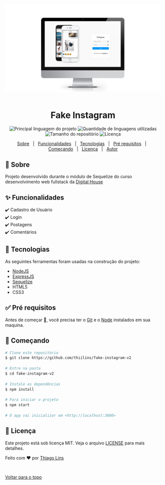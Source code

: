 <div align="center" id="top"> 
  <!-- <img src="./.github/app.gif" alt="Fake Instagram V2" /> -->
 <img src="./.github/preview.png" alt="Fake Instagram" />
&#xa0;

  <!-- <a href="https://fakeinstagramv2.netlify.com">Demo</a> -->
</div>

<h1 align="center">Fake Instagram</h1>

<p align="center">
  <img alt="Principal linguagem do projeto" src="https://img.shields.io/github/languages/top/thiilins/fake-instagram-v2?color=56BEB8">

  <img alt="Quantidade de linguagens utilizadas" src="https://img.shields.io/github/languages/count/thiilins/fake-instagram-v2?color=56BEB8">

  <img alt="Tamanho do repositório" src="https://img.shields.io/github/repo-size/thiilins/fake-instagram-v2?color=56BEB8">

  <img alt="Licença" src="https://img.shields.io/github/license/thiilins/fake-instagram-v2?color=56BEB8">

  <!-- <img alt="Github issues" src="https://img.shields.io/github/issues/thiilins/fake-instagram-v2?color=56BEB8" /> -->

  <!-- <img alt="Github forks" src="https://img.shields.io/github/forks/thiilins/fake-instagram-v2?color=56BEB8" /> -->

  <!-- <img alt="Github stars" src="https://img.shields.io/github/stars/thiilins/fake-instagram-v2?color=56BEB8" /> -->
</p>

<!-- Status -->

<!-- <h4 align="center">
	🚧  Fake Instagram V2 🚀 Em construção...  🚧
</h4>

<hr> -->

<p align="center">
  <a href="#dart-sobre">Sobre</a> &#xa0; | &#xa0; 
  <a href="#sparkles-funcionalidades">Funcionalidades</a> &#xa0; | &#xa0;
  <a href="#rocket-tecnologias">Tecnologias</a> &#xa0; | &#xa0;
  <a href="#white_check_mark-pré-requesitos">Pré requisitos</a> &#xa0; | &#xa0;
  <a href="#checkered_flag-começando">Começando</a> &#xa0; | &#xa0;
  <a href="#memo-licença">Licença</a> &#xa0; | &#xa0;
  <a href="https://github.com/thiilins" target="_blank">Autor</a>
</p>

## :dart: Sobre

Projeto desenvolvido durante o módulo de Sequelize do curso desenvolvimento web fullstack da [Digital House](https://www.digitalhouse.com/br/)

## :sparkles: Funcionalidades

:heavy_check_mark: Cadastro de Usuário <br>
:heavy_check_mark: Login <br>
:heavy_check_mark: Postagens <br>
:heavy_check_mark: Comentários <br>

## :rocket: Tecnologias

As seguintes ferramentas foram usadas na construção do projeto:

- [NodeJS](https://nodejs.org/en/)
- [ExpressJS](https://expressjs.com/pt-br/)
- [Sequelize](https://sequelize.org/)
- HTML5
- CSS3

## :white_check_mark: Pré requisitos

Antes de começar :checkered_flag:, você precisa ter o [Git](https://git-scm.com) e o [Node](https://nodejs.org/en/) instalados em sua maquina.

## :checkered_flag: Começando

```bash
# Clone este repositório
$ git clone https://github.com/thiilins/fake-instagram-v2

# Entre na pasta
$ cd fake-instagram-v2

# Instale as dependências
$ npm install

# Para iniciar o projeto
$ npm start

# O app vai inicializar em <http://localhost:3000>
```

## :memo: Licença

Este projeto está sob licença MIT. Veja o arquivo [LICENSE](LICENSE.md) para mais detalhes.

Feito com :heart: por <a href="https://github.com/thiilins" target="_blank">Thiago Lins</a>

&#xa0;

<a href="#top">Voltar para o topo</a>
